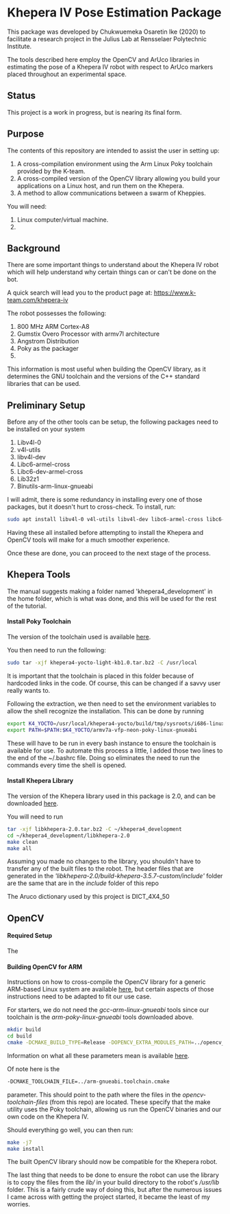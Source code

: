 # Khepera IV Pose Estimation Package

This package was developed by Chukwuemeka Osaretin Ike (2020) to facilitate a research project in the Julius Lab at Rensselaer Polytechnic Institute.

The tools described here employ the OpenCV and ArUco libraries in estimating the pose of a Khepera IV robot with respect to ArUco markers placed throughout an experimental space.

## Status
This project is a work in progress, but is nearing its final form.

## Purpose
The contents of this repository are intended to assist the user in setting up:
1. A cross-compilation environment using the Arm Linux Poky toolchain provided by the K-team.
2. A cross-compiled version of the OpenCV library allowing you build your applications on a Linux host, and run them on the Khepera.
3. A method to allow communications between a swarm of Kheppies.

You will need:
1. Linux computer/virtual machine.
2.

## Background
There are some important things to understand about the Khepera IV robot which will help understand why certain things can or can't be done on the bot.

A quick search will lead you to the product page at:
 https://www.k-team.com/khepera-iv
 <div align="center"></div>

The robot possesses the following:
1. 800 MHz ARM Cortex-A8
2. Gumstix Overo Processor with armv7l architecture
3. Angstrom Distribution
4. Poky as the packager
5.

This information is most useful when building the OpenCV library, as it determines the GNU toolchain and the versions of the C++ standard libraries that can be used.

## Preliminary Setup
Before any of the other tools can be setup, the following packages need to be installed on your system
1. Libv4l-0
2. v4l-utils
3. libv4l-dev
4. Libc6-armel-cross
5. Libc6-dev-armel-cross
6. Lib32z1
7. Binutils-arm-linux-gnueabi

I will admit, there is some redundancy in installing every one of those packages, but it doesn't hurt to cross-check. To install, run:
```bash
sudo apt install libv4l-0 v4l-utils libv4l-dev libc6-armel-cross libc6-dev-armel-cross lib32z1 binutils-arm-linux-gnueabi
```
Having these all installed before attempting to install the Khepera and OpenCV tools will make for a much smoother experience.

Once these are done, you can proceed to the next stage of the process.

## Khepera Tools
The manual suggests making a folder named 'khepera4_development' in the home folder, which is what was done, and this will be used for the rest of the tutorial.

#### Install Poky Toolchain
The version of the toolchain used is available [here](http://ftp.k-team.com/KheperaIV/software/Gumstix%20COM%20P/light%20tools/).

You then need to run the following:
```bash
sudo tar -xjf khepera4-yocto-light-kb1.0.tar.bz2 -C /usr/local
```
It is important that the toolchain is placed in this folder because of hardcoded links in the code. Of course, this can be changed if a savvy user really wants to.

Following the extraction, we then need to set the environment variables to allow the shell recognize the installation. This can be done by running
```bash
export K4_YOCTO=/usr/local/khepera4-yocto/build/tmp/sysroots/i686-linux/usr/bin
export PATH=$PATH:$K4_YOCTO/armv7a-vfp-neon-poky-linux-gnueabi
```
These will have to be run in every bash instance to ensure the toolchain is available for use. To automate this process a little, I added those two lines to the end of the ~/.bashrc file. Doing so eliminates the need to run the commands every time the shell is opened.

#### Install Khepera Library
The version of the Khepera library used in this package is 2.0, and can be downloaded
[here](http://ftp.k-team.com/KheperaIV/software/Gumstix%20COM/library/).

You will need to run
```bash
tar -xjf libkhepera-2.0.tar.bz2 -C ~/khepera4_development
cd ~/khepera4_development/libkhepera-2.0
make clean
make all
```
Assuming you made no changes to the library, you shouldn't have to transfer any of the built files to the robot. The header files that are generated in the *'libkhepera-2.0/build-khepera-3.5.7-custom/include'* folder are the same that are in the *include* folder of this repo


The Aruco dictionary used by this project is DICT_4X4_50


## OpenCV
#### Required Setup
The

#### Building OpenCV for ARM
Instructions on how to cross-compile the OpenCV library for a generic ARM-based Linux system are available [here](
https://docs.opencv.org/2.4/doc/tutorials/introduction/crosscompilation/arm_crosscompile_with_cmake.html), but certain aspects of those instructions need to be adapted to fit our use case.

For starters, we do not need the *gcc-arm-linux-gnueabi* tools since our toolchain is the *arm-poky-linux-gnueabi* tools downloaded above.


```bash
mkdir build
cd build
cmake -DCMAKE_BUILD_TYPE=Release -DOPENCV_EXTRA_MODULES_PATH=../opencv_contrib/modules/aruco -DOPENCV_ENABLE_CXX11=OFF -DSOFTFP=ON -DBUILD_TESTS=OFF -DBUILD_EXAMPLES=OFF -DCMAKE_TOOLCHAIN_FILE=../arm-gnueabi.toolchain.cmake -DBUILD_OPENCV_PYTHON=OFF ../opencv
```
Information on what all these parameters mean is available [here]().

Of note here is the
```bash
-DCMAKE_TOOLCHAIN_FILE=../arm-gnueabi.toolchain.cmake
```
parameter. This should point to the path where the files in the *opencv-toolchain-files* (from this repo) are located. These specify that the make utility uses the Poky toolchain, allowing us run the OpenCV binaries and our own code on the Khepera IV.

Should everything go well, you can then run:
```bash
make -j7
make install
```

The built OpenCV library should now be compatible for the Khepera robot.

The last thing that needs to be done to ensure the robot can use the library is to copy the files from the *lib/* in your build directory to the robot's */usr/lib* folder. This is a fairly crude way of doing this, but after the numerous issues I came across with getting the project started, it became the least of my worries.
